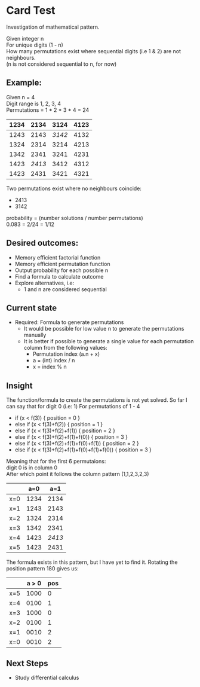 # Card Test
Investigation of mathematical pattern.

Given integer n  
For unique digits (1 - n)  
How many permutations exist where
sequential digits (i.e 1 & 2) are not neighbours.  
(n is not considered sequential to n, for now)

## Example:   
Given n = 4  
Digit range is 1, 2, 3, 4  
Permutations = 1 * 2 * 3 * 4 = 24  

| 1234 | 2134   | 3124   | 4123 |  
|------|--------|--------|------|
| 1243 | 2143   | *3142* | 4132 |
| 1324 | 2314   | 3214   | 4213 |
| 1342 | 2341   | 3241   | 4231 |
| 1423 | *2413* | 3412   | 4312 |
| 1423 | 2431   | 3421   | 4321 |

Two permutations exist where no neighbours coincide:
- 2413
- 3142

probability = (number solutions / number permutations)  
0.083 = 2/24 = 1/12

## Desired outcomes:
- Memory efficient factorial function
- Memory efficient permutation function
- Output probability for each possible n
- Find a formula to calculate outcome
- Explore alternatives, i.e:
    - 1 and n are considered sequential

## Current state
- Required: Formula to generate permutations
  - It would be possible for low value n to generate the permutations manually
  - It is better if possible to generate a single value for each permutation column from the following values:
    - Permutation index (a.n + x)
    - a = (int) index / n
    - x = index % n


## Insight
The function/formula to create the permutations is not yet solved.
So far I can say that for digit 0 (i.e: 1)
For permutations of 1 - 4
- if (x < f(3)) { position = 0 }
- else if (x < f(3)+f(2)) { position = 1 }
- else if (x < f(3)+f(2)+f(1)) { position = 2 }
- else if (x < f(3)+f(2)+f(1)+f(0)) { position = 3 }
- else if (x < f(3)+f(2)+f(1)+f(0)+f(1)) { position = 2 }
- else if (x < f(3)+f(2)+f(1)+f(0)+f(1)+f(0)) { position = 3 }

Meaning that for the first 6 permutaions:  
digit 0 is in column 0  
After which point it follows the column pattern (1,1,2,3,2,3)  

|  | a=0  | a=1    |  
|-----|------|--------|
| x=0 | 1234 | 2134   |
| x=1 | 1243 | 2143   |
| x=2 | 1324 | 2314   |
| x=3 | 1342 | 2341   |
| x=4 | 1423 | *2413* |
| x=5 | 1423 | 2431   |

The formula exists in this pattern, but I have yet to find it.
Rotating the position pattern 180 gives us:

|  | a > 0 | pos | 
|-----|-------|-----|
| x=5 | 1000  | 0   |
| x=4 | 0100  | 1   |
| x=3 | 1000  | 0   |
| x=2 | 0100  | 1   |
| x=1 | 0010  | 2   |
| x=0 | 0010  | 2   |


## Next Steps
- Study differential calculus